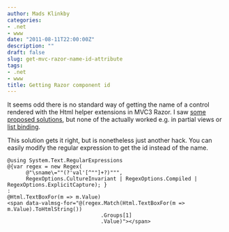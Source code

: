 ```yaml
---
author: Mads Klinkby
categories:
- .net
- www
date: "2011-08-11T22:00:00Z"
description: ""
draft: false
slug: get-mvc-razor-name-id-attribute
tags:
- .net
- www
title: Getting Razor component id
---
```



It seems odd there is no standard way of getting the name of a control rendered with the Html helper extensions in MVC3 Razor. I saw [ some proposed solutions](http://stackoverflow.com/questions/4829193/how-to-get-the-html-id-generated-by-asp-net-mvc-editorfor), but none of the actually worked e.g. in partial views or [ list binding](http://haacked.com/archive/2008/10/23/model-binding-to-a-list.aspx).

This solution gets it right, but is nonetheless just another hack. You can easily modify the regular expression to get the id instead of the name.

<pre class="csharpcode"><code><span class="rem">@using</span> System.Text.RegularExpressions
<span class="rem">@{</span><span class="kwrd">var</span> regex = <span class="kwrd">new</span> Regex(
      @"\sname\=""(?'val'[^""]+?)""",
      RegexOptions.CultureInvariant | RegexOptions.Compiled | RegexOptions.ExplicitCapture); <span class="rem">}</span>
:
@Html.TextBoxFor(m =&gt; m.Value)          
&lt;span data-valmsg-for="<span class="rem">@(</span>regex.Match(Html.TextBoxFor(m =&gt; m.Value).ToHtmlString())
                              .Groups[1]
                              .Value<span class="rem">)</span>"&gt;&lt;/span&gt;</code></pre>

